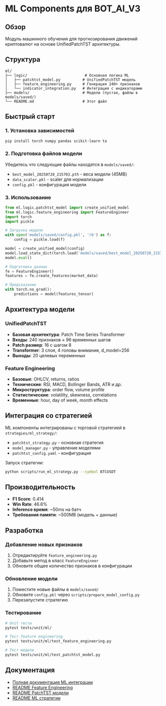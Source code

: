 # ML Components для BOT_AI_V3

## Обзор

Модуль машинного обучения для прогнозирования движений криптовалют на основе UnifiedPatchTST архитектуры.

## Структура

```
ml/
├── logic/                          # Основная логика ML
│   ├── patchtst_model.py          # UnifiedPatchTST модель
│   ├── feature_engineering.py     # Генерация 240+ признаков
│   └── indicator_integration.py   # Интеграция с индикаторами
├── models/                        # Модели (пустая, файлы в models/saved/)
└── README.md                      # Этот файл
```

## Быстрый старт

### 1. Установка зависимостей

```bash
pip install torch numpy pandas scikit-learn ta
```

### 2. Подготовка файлов модели

Убедитесь что следующие файлы находятся в `models/saved/`:

- `best_model_20250728_215703.pth` - веса модели (45MB)
- `data_scaler.pkl` - scaler для нормализации
- `config.pkl` - конфигурация модели

### 3. Использование

```python
from ml.logic.patchtst_model import create_unified_model
from ml.logic.feature_engineering import FeatureEngineer
import torch
import pickle

# Загрузка модели
with open('models/saved/config.pkl', 'rb') as f:
    config = pickle.load(f)

model = create_unified_model(config)
model.load_state_dict(torch.load('models/saved/best_model_20250728_215703.pth'))
model.eval()

# Подготовка данных
fe = FeatureEngineer()
features = fe.create_features(market_data)

# Предсказание
with torch.no_grad():
    predictions = model(features_tensor)
```

## Архитектура модели

### UnifiedPatchTST

- **Базовая архитектура**: Patch Time Series Transformer
- **Входы**: 240 признаков × 96 временных шагов
- **Patch размер**: 16 с шагом 8
- **Transformer**: 3 слоя, 4 головы внимания, d_model=256
- **Выходы**: 20 целевых переменных

### Feature Engineering

- **Базовые**: OHLCV, returns, ratios
- **Технические**: RSI, MACD, Bollinger Bands, ATR и др.
- **Микроструктура**: order flow, volume profile
- **Статистические**: volatility, skewness, correlations
- **Временные**: hour, day of week, month effects

## Интеграция со стратегией

ML компоненты интегрированы с торговой стратегией в `strategies/ml_strategy/`:

- `patchtst_strategy.py` - основная стратегия
- `model_manager.py` - управление моделями
- `patchtst_config.yaml` - конфигурация

Запуск стратегии:

```bash
python scripts/run_ml_strategy.py --symbol BTCUSDT
```

## Производительность

- **F1 Score**: 0.414
- **Win Rate**: 46.6%
- **Inference время**: ~50ms на батч
- **Требования памяти**: ~500MB (модель + данные)

## Разработка

### Добавление новых признаков

1. Отредактируйте `feature_engineering.py`
2. Добавьте метод в класс `FeatureEngineer`
3. Обновите общее количество признаков в конфигурации

### Обновление модели

1. Поместите новые файлы в `models/saved/`
2. Обновите `config.pkl` через `scripts/prepare_model_config.py`
3. Перезапустите стратегию

### Тестирование

```bash
# Unit тесты
pytest tests/unit/ml/

# Тест feature engineering
pytest tests/unit/ml/test_feature_engineering.py

# Тест модели
pytest tests/unit/ml/test_patchtst_model.py
```

## Документация

- [Полная документация ML интеграции](../docs/ML_INTEGRATION.md)
- [README Feature Engineering](logic/README_FEATURE_ENGINEERING.md)
- [README PatchTST модели](logic/README.md)
- [README ML стратегии](../strategies/ml_strategy/README.md)
